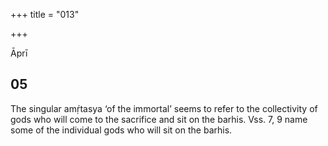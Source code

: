 +++
title = "013"

+++

Āprī

## 05
The singular amṛ́tasya ‘of the immortal’ seems to refer to the collectivity of gods who will come to the sacrifice and sit on the barhis. Vss. 7, 9 name some of the individual gods who will sit on the barhis.
